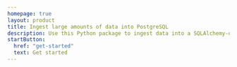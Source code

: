 ```yaml
---
homepage: true
layout: product
title: Ingest large amounts of data into PostgreSQL
description: Use this Python package to ingest data into a SQLAlchemy-defined PostgreSQL table, leveraging high-watermarking to keep it up to date without re-ingesting the same data.
startButton:
  href: "get-started"
  text: Get started
---
```



